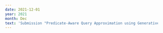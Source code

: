 ```yaml
---
date: 2021-12-01
year: 2021
month: Dec
text: 'Submission "Predicate-Aware Query Approximation using Generative Models" accepted to AAAI 2022. Preprint Available <a href="/publications/AAAI22-Electra.pdf">(Link)</a>'
---
```

